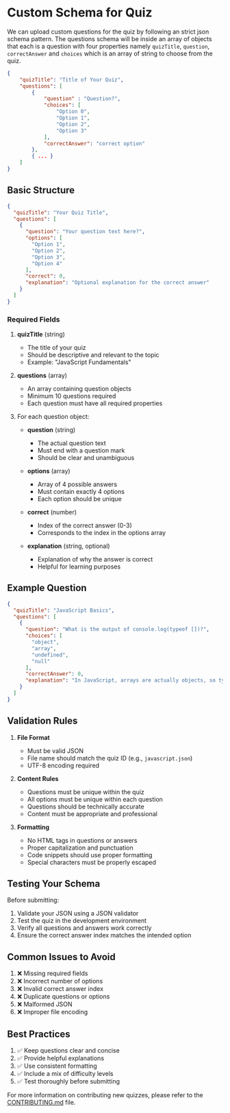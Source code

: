 # Custom Schema for Quiz

We can upload custom questions for the quiz by following an strict json schema pattern. The questions schema will be inside an array of objects that each is a question with four properties namely `quizTitle`, `question`, `correctAnswer` and `choices` which is an array of string to choose from the quiz.


```json
{
    "quizTitle": "Title of Your Quiz",
    "questions": [
        {
            "question" : "Question?",
            "choices": [
                "Option 0",
                "Option 1",
                "Option 2",
                "Option 3"
            ],
            "correctAnswer": "correct option"
        },
        { ... }
    ]
}
```

## Basic Structure

```json
{
  "quizTitle": "Your Quiz Title",
  "questions": [
    {
      "question": "Your question text here?",
      "options": [
        "Option 1",
        "Option 2",
        "Option 3",
        "Option 4"
      ],
      "correct": 0,
      "explanation": "Optional explanation for the correct answer"
    }
  ]
}
```

### Required Fields

1. **quizTitle** (string)
   - The title of your quiz
   - Should be descriptive and relevant to the topic
   - Example: "JavaScript Fundamentals"

2. **questions** (array)
   - An array containing question objects
   - Minimum 10 questions required
   - Each question must have all required properties

3. For each question object:
   - **question** (string)
     - The actual question text
     - Must end with a question mark
     - Should be clear and unambiguous

   - **options** (array)
     - Array of 4 possible answers
     - Must contain exactly 4 options
     - Each option should be unique

   - **correct** (number)
     - Index of the correct answer (0-3)
     - Corresponds to the index in the options array

   - **explanation** (string, optional)
     - Explanation of why the answer is correct
     - Helpful for learning purposes

## Example Question

```json
{
  "quizTitle": "JavaScript Basics",
  "questions": [
    {
      "question": "What is the output of console.log(typeof [])?",
      "choices": [
        "object",
        "array",
        "undefined",
        "null"
      ],
      "correctAnswer": 0,
      "explanation": "In JavaScript, arrays are actually objects, so typeof [] returns 'object'"
    }
  ]
}
```

## Validation Rules

1. **File Format**
   - Must be valid JSON
   - File name should match the quiz ID (e.g., `javascript.json`)
   - UTF-8 encoding required

2. **Content Rules**
   - Questions must be unique within the quiz
   - All options must be unique within each question
   - Questions should be technically accurate
   - Content must be appropriate and professional

3. **Formatting**
   - No HTML tags in questions or answers
   - Proper capitalization and punctuation
   - Code snippets should use proper formatting
   - Special characters must be properly escaped

## Testing Your Schema

Before submitting:

1. Validate your JSON using a JSON validator
2. Test the quiz in the development environment
3. Verify all questions and answers work correctly
4. Ensure the correct answer index matches the intended option

## Common Issues to Avoid

1. ❌ Missing required fields
2. ❌ Incorrect number of options
3. ❌ Invalid correct answer index
4. ❌ Duplicate questions or options
5. ❌ Malformed JSON
6. ❌ Improper file encoding

## Best Practices

1. ✅ Keep questions clear and concise
2. ✅ Provide helpful explanations
3. ✅ Use consistent formatting
4. ✅ Include a mix of difficulty levels
5. ✅ Test thoroughly before submitting

For more information on contributing new quizzes, please refer to the [CONTRIBUTING.md](./CONTRIBUTING.md) file.

